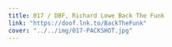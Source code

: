```yaml
---
title: 017 / DBF, Richard Lowe Back The Funk
link: "https://doof.lnk.to/BackTheFunk"
cover: "../../img/017-PACKSHOT.jpg"
---
```

